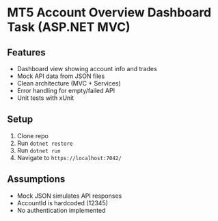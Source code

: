 # MT5 Account Overview Dashboard Task (ASP.NET MVC)

## Features
- Dashboard view showing account info and trades
- Mock API data from JSON files
- Clean architecture (MVC + Services)
- Error handling for empty/failed API
- Unit tests with xUnit

## Setup
1. Clone repo
2. Run `dotnet restore`
3. Run `dotnet run`
4. Navigate to `https://localhost:7042/`

## Assumptions
- Mock JSON simulates API responses
- AccountId is hardcoded (12345)
- No authentication implemented
